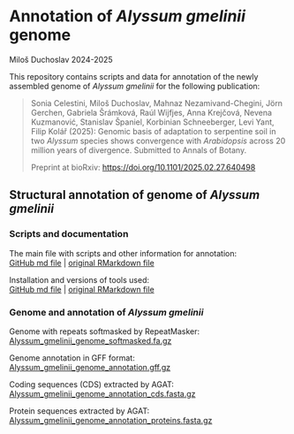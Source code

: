 Annotation of *Alyssum gmelinii* genome
================
Miloš Duchoslav
2024-2025

This repository contains scripts and data for annotation of the newly assembled genome of *Alyssum gmelinii* for the following publication:

> Sonia Celestini, Miloš Duchoslav, Mahnaz Nezamivand-Chegini, Jörn Gerchen, Gabriela Šrámková, Raúl Wijfjes, Anna Krejčová, Nevena Kuzmanović, Stanislav Španiel, Korbinian Schneeberger, Levi Yant, Filip Kolář (2025): Genomic basis of adaptation to serpentine soil in two *Alyssum* species shows convergence with *Arabidopsis* across 20 million years of divergence. Submitted to Annals of Botany.
>
> Preprint at bioRxiv: <https://doi.org/10.1101/2025.02.27.640498>

## Structural annotation of genome of *Alyssum gmelinii*

### Scripts and documentation

The main file with scripts and other information for annotation:  
[GitHub md file](01_genome_annotation/annotation_Alyssum.md) | [original RMarkdown file](01_genome_annotation/annotation_Alyssum.rmd)

Installation and versions of tools used:  
[GitHub md file](01_genome_annotation/Installation_of_SW.md) | [original RMarkdown file](01_genome_annotation/Installation_of_SW.Rmd)

### Genome and annotation of *Alyssum gmelinii*

Genome with repeats softmasked by RepeatMasker:  
[Alyssum_gmelinii_genome_softmasked.fa.gz](Alyssum_gmelinii_genome_softmasked.fa.gz)

Genome annotation in GFF format:  
[Alyssum_gmelinii_genome_annotation.gff.gz](Alyssum_gmelinii_genome_annotation.gff.gz)

Coding sequences (CDS) extracted by AGAT:  
[Alyssum_gmelinii_genome_annotation_cds.fasta.gz](Alyssum_gmelinii_genome_annotation_cds.fasta.gz)

Protein sequences extracted by AGAT:  
[Alyssum_gmelinii_genome_annotation_proteins.fasta.gz](Alyssum_gmelinii_genome_annotation_proteins.fasta.gz)
